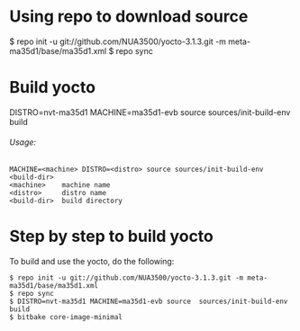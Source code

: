# Using repo to download source

$ repo init -u git://github.com/NUA3500/yocto-3.1.3.git -m  meta-ma35d1/base/ma35d1.xml
$ repo sync

# Build yocto
DISTRO=nvt-ma35d1 MACHINE=ma35d1-evb source  sources/init-build-env build

###### Usage:
	MACHINE=<machine> DISTRO=<distro> source sources/init-build-env <build-dir>
	<machine>    machine name
	<distro>     distro name
	<build-dir>  build directory

# Step by step to build yocto
To build and use the yocto, do the following:
```
$ repo init -u git://github.com/NUA3500/yocto-3.1.3.git -m meta-ma35d1/base/ma35d1.xml
$ repo sync
$ DISTRO=nvt-ma35d1 MACHINE=ma35d1-evb source  sources/init-build-env build
$ bitbake core-image-minimal
```
